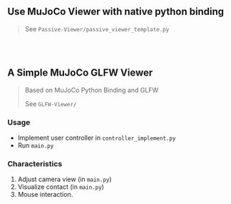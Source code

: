## Use MuJoCo Viewer with native python binding
> See `Passive-Viewer/passive_viewer_template.py`

<br>

<br>

## A Simple MuJoCo GLFW Viewer

> Based on MuJoCo Python Binding and GLFW
> 
> See `GLFW-Viewer/`






### Usage

- Implement user controller in `controller_implement.py`
- Run `main.py`

### Characteristics
1. Adjust camera view (in `main.py`)
2. Visualize contact (in `main.py`)
3. Mouse interaction.
